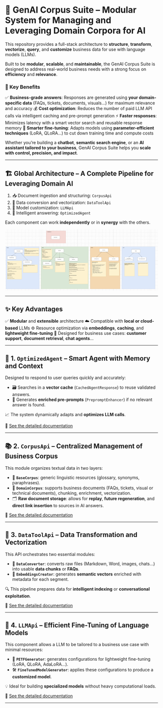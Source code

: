 # 🧠 GenAI Corpus Suite – Modular System for Managing and Leveraging Domain Corpora for AI

This repository provides a full-stack architecture to **structure**, **transform**, **vectorize**, **query**, and **customize** business data for use with language models (LLMs).

Built to be **modular**, **scalable**, and **maintainable**, the GenAI Corpus Suite is designed to address real-world business needs with a strong focus on **efficiency** and **relevance**.

### 🚀 Key Benefits

✅ **Business-grade answers**: Responses are generated using **your domain-specific data** (FAQs, tickets, documents, visuals...) for maximum relevance and accuracy
💰 **Cost optimization**: Reduces the number of paid LLM API calls via intelligent caching and pre-prompt generation
⚡ **Faster responses**: Minimizes latency with a smart vector search and reusable response memory
🧠 **Smarter fine-tuning**: Adapts models using **parameter-efficient techniques** (LoRA, QLoRA…) to cut down training time and compute costs

Whether you’re building a **chatbot**, **semantic search engine**, or an **AI assistant tailored to your business**, GenAI Corpus Suite helps you **scale with control, precision, and impact**.

---

## 🏗️ Global Architecture – A Complete Pipeline for Leveraging Domain AI

1. 📥 Document ingestion and structuring: `CorpusApi`
2. 🔄 Data conversion and vectorization: `DataToolApi`
3. 🧪 Model customization: `LLMApi`
4. 💬 Intelligent answering: `OptimizedAgent`

Each component can work **independently** or in **synergy** with the others.

![Archi](docs/archi/archi.png)

---

## ✨ Key Advantages

✅ **Modular** and **extensible** architecture
☁️ Compatible with **local or cloud-based** LLMs
⚙️ Resource optimization via **embeddings**, **caching**, and **lightweight fine-tuning**
🧩 Designed for business use cases: **customer support**, **document retrieval**, **chat agents**...

---

## 🤖 1. `OptimizedAgent` – Smart Agent with Memory and Context

Designed to respond to user queries quickly and accurately:

* 🗃️ Searches in a **vector cache** (`CachedAgentResponse`) to reuse validated answers.
* 🧠 Generates **enriched pre-prompts** (`PrepromptEnhancer`) if no relevant answer is found.

📈 The system dynamically adapts and **optimizes LLM calls**.

📄 [See the detailed documentation](docs/archi/GEN_AI.md)

---

## 📚 2. `CorpusApi` – Centralized Management of Business Corpus

This module organizes textual data in two layers:

* 📖 **`BaseCorpus`**: generic linguistic resources (glossary, synonyms, paraphrases).
* 🧩 **`DomainCorpus`**: supports business documents (FAQs, tickets, visual or technical documents), chunking, enrichment, vectorization.
* 🗂️ **Raw document storage**: allows for **replay**, **future regeneration**, and **direct link insertion** to sources in AI answers.

📄 [See the detailed documentation](docs/archi/DATA.md)

---

## 🧰 3. `DataToolApi` – Data Transformation and Vectorization

This API orchestrates two essential modules:

* 🔄 **`DataConverter`**: converts raw files (Markdown, Word, images, chats...) into usable **data chunks** or **FAQs**.
* 📐 **`EmbeddingsCreator`**: generates **semantic vectors** enriched with metadata for each segment.

🔍 This pipeline prepares data for **intelligent indexing** or **conversational exploitation**.

📄 [See the detailed documentation](docs/archi/TOOLS.md)

---

## 🧪 4. `LLMApi` – Efficient Fine-Tuning of Language Models

This component allows a LLM to be tailored to a business use case with minimal resources:

* 🧠 **`PETFGenerator`**: generates configurations for lightweight fine-tuning (LoRA, QLoRA, AdaLoRA...).
* 🛠️ **`FineTunedModelGenerator`**: applies these configurations to produce a **customized model**.

💡 Ideal for building **specialized models** without heavy computational loads.

📄 [See the detailed documentation](docs/archi/LLM.md)

---
